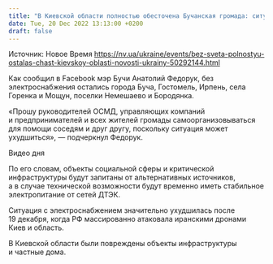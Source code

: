 ```yaml
---
title: "В Киевской области полностью обесточена Бучанская громада: ситуация может ухудшиться"
date: Tue, 20 Dec 2022 13:13:00 +0200
draft: false
---
```

Источник: Новое Время https://nv.ua/ukraine/events/bez-sveta-polnostyu-ostalas-chast-kievskoy-oblasti-novosti-ukrainy-50292144.html


Как сообщил в Facebook мэр Бучи Анатолий Федорук, без электроснабжения остались города Буча, Гостомель, Ирпень, села Горенка и Мощун, поселки Немешаево и Бородянка.

«Прошу руководителей ОСМД, управляющих компаний и предпринимателей и всех жителей громады самоорганизовываться для помощи соседям и друг другу, поскольку ситуация может ухудшиться», — подчеркнул Федорук.

 Видео дня   

По его словам, объекты социальной сферы и критической инфраструктуры будут запитаны от альтернативных источников, а в случае технической возможности будут временно иметь стабильное электропитание от сетей ДТЭК.

Ситуация с электроснабжением значительно ухудшилась после 19 декабря, когда РФ массированно атаковала иранскими дронами Киев и область.

В Киевской области были повреждены объекты инфраструктуры и частные дома.

